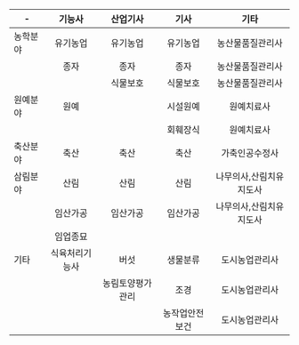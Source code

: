 |-|기능사|산업기사|기사|기타|
|-|:--:|:----:|:-:|:-:|
|농학분야|유기농업|유기농업|유기농업|농산물품질관리사|
||종자|종자|종자|농산물품질관리사|
|||식물보호|식물보호|농산물품질관리사|
|원예분야|원예||시설원예|원예치료사|
||||회훼장식|원예치료사|
|축산분야|축산|축산|축산|가축인공수정사|
|삼림분야|산림|산림|산림|나무의사,산림치유지도사|
||임산가공|임산가공|임산가공|나무의사,산림치유지도사|
||임업종묘||||
|기타|식육처리기능사|버섯|생물분류|도시농업관리사|
|||농림토양평가관리|조경|도시농업관리사|
||||농작업안전보건|도시농업관리사|

